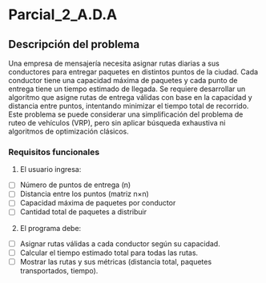# Parcial_2_A.D.A

## Descripción del problema 
Una empresa de mensajería necesita asignar rutas diarias a sus conductores para entregar paquetes en distintos puntos de la ciudad. Cada conductor tiene una capacidad máxima de paquetes y cada punto de entrega tiene un tiempo estimado de llegada. Se requiere desarrollar un algoritmo que asigne rutas de entrega válidas con base en la capacidad y distancia entre puntos, intentando minimizar el tiempo total de recorrido. Este problema se puede considerar una simplificación del problema de ruteo de vehículos (VRP), pero sin aplicar búsqueda exhaustiva ni algoritmos de optimización clásicos. 

### Requisitos funcionales 
 1. El usuario ingresa: 
- [ ] Número de puntos de entrega (n) 
- [ ] Distancia entre los puntos (matriz n×n) 
- [ ] Capacidad máxima de paquetes por conductor 
- [ ] Cantidad total de paquetes a distribuir 
 2. El programa debe: 
- [ ] Asignar rutas válidas a cada conductor según su capacidad. 
- [ ] Calcular el tiempo estimado total para todas las rutas. 
- [ ] Mostrar las rutas y sus métricas (distancia total, paquetes transportados, tiempo). 